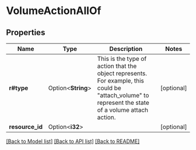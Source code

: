 # VolumeActionAllOf

## Properties

Name | Type | Description | Notes
------------ | ------------- | ------------- | -------------
**r#type** | Option<**String**> | This is the type of action that the object represents. For example, this could be \"attach_volume\" to represent the state of a volume attach action. | [optional]
**resource_id** | Option<**i32**> |  | [optional]

[[Back to Model list]](../README.md#documentation-for-models) [[Back to API list]](../README.md#documentation-for-api-endpoints) [[Back to README]](../README.md)


